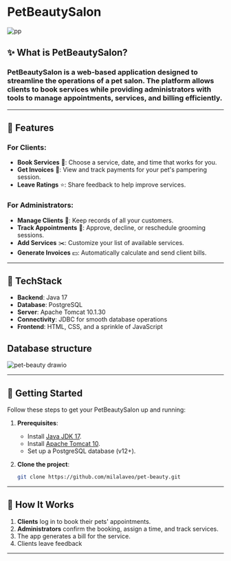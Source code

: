# PetBeautySalon


![pp](https://github.com/user-attachments/assets/50cd6e1f-c86e-4cac-9210-5237853e8cd1)


## ✨ What is PetBeautySalon?  
### PetBeautySalon is a web-based application designed to streamline the operations of a pet salon. The platform allows clients to book services while providing administrators with tools to manage appointments, services, and billing efficiently.
---

## 🐶 Features
### For Clients:  
- **Book Services** 🛁: Choose a service, date, and time that works for you.  
- **Get Invoices** 🧾: View and track payments for your pet's pampering session.  
- **Leave Ratings** ⭐: Share feedback to help improve services.

### For Administrators:  
- **Manage Clients** 👥: Keep records of all your customers.  
- **Track Appointments** 📆: Approve, decline, or reschedule grooming sessions.  
- **Add Services** ✂️: Customize your list of available services.  
- **Generate Invoices** 💵: Automatically calculate and send client bills.

---

## 🔧 TechStack 
- **Backend**: Java 17  
- **Database**: PostgreSQL  
- **Server**: Apache Tomcat 10.1.30  
- **Connectivity**: JDBC for smooth database operations  
- **Frontend**: HTML, CSS, and a sprinkle of JavaScript  

## Database structure
![pet-beauty drawio](https://github.com/user-attachments/assets/cccc62ec-182c-49eb-ade5-41d57bd1ab52)

---

## 🚀 Getting Started  

Follow these steps to get your PetBeautySalon up and running:  

1. **Prerequisites**:  
   - Install [Java JDK 17](https://adoptopenjdk.net/).  
   - Install [Apache Tomcat 10](https://tomcat.apache.org/).  
   - Set up a PostgreSQL database (v12+).  

2. **Clone the project**:  
   ```bash
   git clone https://github.com/milalaveo/pet-beauty.git
   ```  
---

## 🌟 How It Works  

1. **Clients** log in to book their pets' appointments.  
2. **Administrators** confirm the booking, assign a time, and track services.  
3. The app generates a bill for the service.  
4. Clients leave feedback

---
